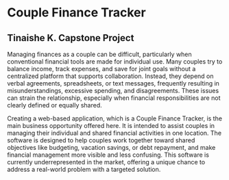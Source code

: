 
# Couple Finance Tracker 
## Tinaishe K. Capstone Project
Managing finances as a couple can be difficult, particularly when conventional financial tools are made for individual use.  Many couples try to balance income, track expenses, and save for joint goals without a centralized platform that supports collaboration. 
Instead, they depend on verbal agreements, spreadsheets, or text messages, frequently resulting in misunderstandings, excessive spending, and disagreements.  These issues can strain the relationship, especially when financial responsibilities are not clearly defined or equally shared.

Creating a web-based application, which is a Couple Finance Tracker, is the main business opportunity offered here. It is intended to assist couples in managing their individual and shared financial activities in one location. 
The software is designed to help couples work together toward shared objectives like budgeting, vacation savings, or debt repayment, and make financial management more visible and less confusing. 
This software is currently underrepresented in the market, offering a unique chance to address a real-world problem with a targeted solution.
